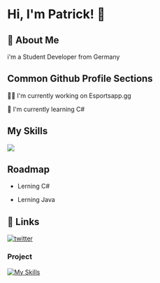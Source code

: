
# Hi, I'm Patrick! 👋


## 🚀 About Me
i'm a Student Developer from Germany


## Common Github Profile Sections
👩‍💻 I'm currently working on Esportsapp.gg

🧠 I'm currently learning C#









## My Skills

[![](https://skillicons.dev/icons?i=js,html,css,bootstrap,discordjs,figma,git,github,c#)](https://maierfabian.de)

 

## Roadmap

- Lerning C# 

- Lerning Java 




## 🔗 Links
[![twitter](https://img.shields.io/badge/twitter-1DA1F2?style=for-the-badge&logo=twitter&logoColor=white)](https://x.com/ZarmeKatze)


### Project
[![My Skills](https://avatars.githubusercontent.com/u/171789311?s=200&v=4)](https://esportsapp.gg)



